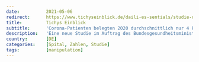 ```yaml
---
date:          2021-05-06
redirect:      https://www.tichyseinblick.de/daili-es-sentials/studie-des-gesundheitsministeriums-corona-patienten-intensivstationen-vier-prozent/
title:         Tichys Einblick
subtitle:      'Corona-Patienten belegten 2020 durchschnittlich nur 4 Prozent der Intensivbetten'
description:   'Eine neue Studie im Auftrag des Bundesgesundheitsministeriums über die Lage auf den Intensivstationen 2020 gibt Entwarnung - so nah war Deutschland der ominösen "Triage" scheinbar nie.'
country:       [DE]
categories:    [Spital, Zahlen, Studie]
tags:          [manipulation]
---
```

